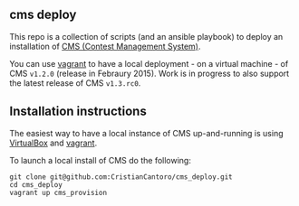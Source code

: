 cms deploy
----------

This repo is a collection of scripts (and an ansible playbook) to deploy an installation of [CMS (Contest Management System)](https://github.com/cms-dev/cms).

You can use [vagrant](https://www.vagrantup.com/) to have a local deployment - on a virtual machine - of CMS `v1.2.0` (release in Febraury 2015). Work is in progress to also support the latest release of CMS `v1.3.rc0`.

## Installation instructions

The easiest way to have a local instance of CMS up-and-running is using [VirtualBox](https://www.virtualbox.org/) and [vagrant](https://www.vagrantup.com/).

To launch a local install of CMS do the following:
```
git clone git@github.com:CristianCantoro/cms_deploy.git
cd cms_deploy
vagrant up cms_provision
```
